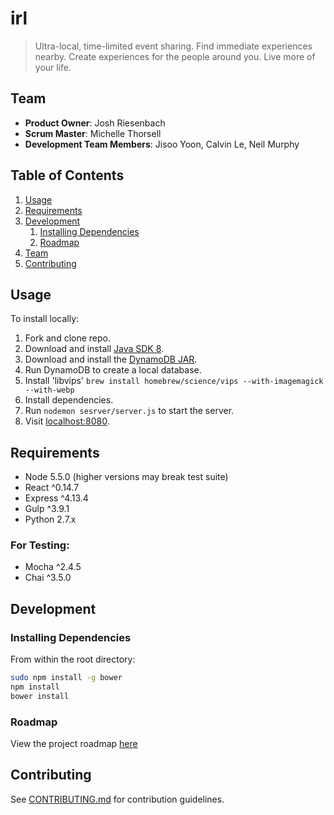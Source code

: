 # irl

> Ultra-local, time-limited event sharing. Find immediate experiences nearby. Create experiences for the people around you. Live more of your life.

## Team

  - __Product Owner__: Josh Riesenbach
  - __Scrum Master__: Michelle Thorsell
  - __Development Team Members__: Jisoo Yoon, Calvin Le, Neil Murphy

## Table of Contents

1. [Usage](#Usage)
1. [Requirements](#requirements)
1. [Development](#development)
    1. [Installing Dependencies](#installing-dependencies)
    1. [Roadmap](#roadmap)
1. [Team](#team)
1. [Contributing](#contributing)

## Usage

To install locally:

1. Fork and clone repo.
1. Download and install [Java SDK 8](http://www.oracle.com/technetwork/java/javase/downloads/jdk8-downloads-2133151.html).
1. Download and install the [DynamoDB JAR](http://docs.aws.amazon.com/amazondynamodb/latest/developerguide/Tools.DynamoDBLocal.html).
1. Run DynamoDB to create a local database.
1. Install 'libvips' `brew install homebrew/science/vips --with-imagemagick --with-webp`
1. Install dependencies.
1. Run `nodemon sesrver/server.js` to start the server.
1. Visit [localhost:8080](localhost:8080).



## Requirements

- Node 5.5.0 (higher versions may break test suite)
- React ^0.14.7
- Express ^4.13.4
- Gulp ^3.9.1
- Python 2.7.x

### For Testing:
- Mocha ^2.4.5
- Chai ^3.5.0

## Development

### Installing Dependencies

From within the root directory:

```sh
sudo npm install -g bower
npm install
bower install
```

### Roadmap

View the project roadmap [here](https://github.com/hrr12MYLTR/thesis/issues)


## Contributing

See [CONTRIBUTING.md](CONTRIBUTING.md) for contribution guidelines.
